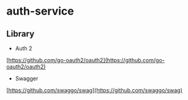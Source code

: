 # auth-service

## Library

* Auth 2

[https://github.com/go-oauth2/oauth2](https://github.com/go-oauth2/oauth2)

* Swagger

[https://github.com/swaggo/swag](https://github.com/swaggo/swag)